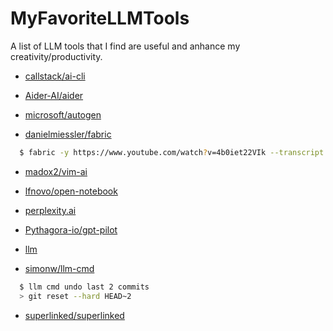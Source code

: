 # MyFavoriteLLMTools

A list of LLM tools that I find are useful and anhance my creativity/productivity.

- [callstack/ai-cli](https://github.com/callstack/ai-cli)

- [Aider-AI/aider](https://github.com/Aider-AI/aider)

- [microsoft/autogen](https://github.com/microsoft/autogen)

- [danielmiessler/fabric](https://github.com/danielmiessler/fabric)
```bash
  $ fabric -y https://www.youtube.com/watch?v=4b0iet22VIk --transcript --pattern summarize
```

- [madox2/vim-ai](https://github.com/madox2/vim-ai)

- [lfnovo/open-notebook](https://github.com/lfnovo/open-notebook)

- [perplexity.ai](https://perplexity.ai)

- [Pythagora-io/gpt-pilot](https://github.com/Pythagora-io/gpt-pilot)

- [llm](https://llm.datasette.io/en/stable/)

- [simonw/llm-cmd](https://github.com/simonw/llm-cmd)
```bash
  $ llm cmd undo last 2 commits
  > git reset --hard HEAD~2
```

- [superlinked/superlinked](https://github.com/superlinked/superlinked)
